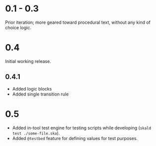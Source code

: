 # 0.1 - 0.3

Prior iteration; more geared toward procedural text, without any kind of choice logic. 

# 0.4

Initial working release.

## 0.4.1

- Added logic blocks
- Added single transition rule

# 0.5

- Added in-tool test engine for testing scripts while developing (`skald test ./some-file.ska`).
- Added `@testbed` feature for defining values for test purposes.